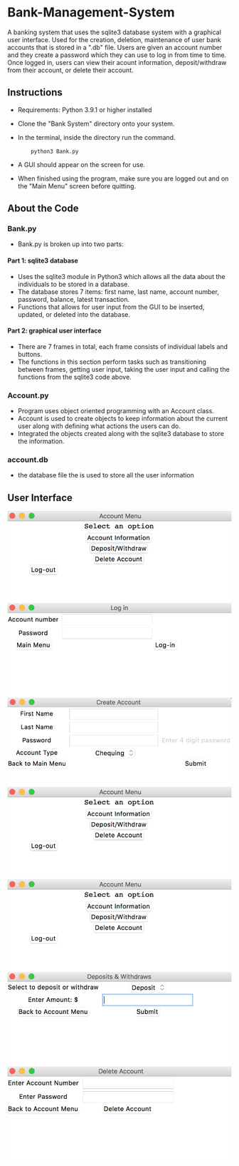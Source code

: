 # Bank-Management-System
A banking system that uses the sqlite3 database system with a graphical user interface. Used for the creation, deletion, maintenance of user bank accounts that is stored in a ".db" file. Users are given an account number and they create a password which they can use to log in from time to time. Once logged in, users can view their acount information, deposit/withdraw from their account, or delete their account.
## Instructions
- Requirements: Python 3.9.1 or higher installed
- Clone the "Bank System" directory onto your system. 
- In the terminal, inside the directory run the command. 

          python3 Bank.py

- A GUI should appear on the screen for use.
- When finished using the program, make sure you are logged out and on the "Main Menu" screen before quitting.
## About the Code
### Bank.py
- Bank.py is broken up into two parts:
#### Part 1: sqlite3 database
- Uses the sqlite3 module in Python3 which allows all the data about the individuals to be stored in a database.
- The database stores 7 items: first name, last name, account number, password, balance, latest transaction.
- Functions that allows for user input from the GUI to be inserted, updated, or deleted into the database.
#### Part 2: graphical user interface
- There are 7 frames in total, each frame consists of individual labels and buttons.
- The functions in this section perform tasks such as transitioning between frames, getting user input, taking the user input and calling the functions from the sqlite3 code above.
### Account.py
- Program uses object oriented programming with an Account class.
- Account is used to create objects to keep information about the current user along with defining what actions the users can do.
- Integrated the objects created along with the sqlite3 database to store the information.
### account.db
- the database file the is used to store all the user information
## User Interface
<img src="Images/Account_menu.png"/>
<img src="Images/Log_in.png"/>
<img src="Images/Create_account.png"/>
<img src="Images/Account_menu.png"/>
<img src="Images/Account_menu.png"/>
<img src="Images/Deposits_withdraws.png"/>
<img src="Images/Delete_account.png"/>
